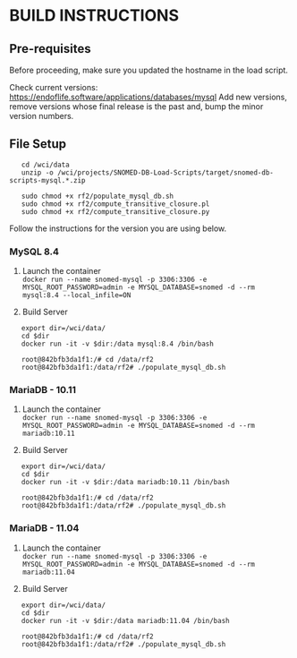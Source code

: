 # BUILD INSTRUCTIONS

## Pre-requisites

Before proceeding, make sure you updated the hostname in the load script.

Check current versions: https://endoflife.software/applications/databases/mysql
Add new versions, remove versions whose final release is the past and, bump the minor version numbers.

## File Setup

```
   cd /wci/data
   unzip -o /wci/projects/SNOMED-DB-Load-Scripts/target/snomed-db-scripts-mysql.*.zip

   sudo chmod +x rf2/populate_mysql_db.sh
   sudo chmod +x rf2/compute_transitive_closure.pl
   sudo chmod +x rf2/compute_transitive_closure.py

```

Follow the instructions for the version you are using below.

### MySQL 8.4

1. Launch the container </br>
   `docker run --name snomed-mysql -p 3306:3306 -e MYSQL_ROOT_PASSWORD=admin -e MYSQL_DATABASE=snomed -d --rm mysql:8.4 --local_infile=ON`

2. Build Server

```
   export dir=/wci/data/
   cd $dir
   docker run -it -v $dir:/data mysql:8.4 /bin/bash

   root@842bfb3da1f1:/# cd /data/rf2
   root@842bfb3da1f1:/data/rf2# ./populate_mysql_db.sh
```

### MariaDB - 10.11

1. Launch the container </br>
   `docker run --name snomed-mysql -p 3306:3306 -e MYSQL_ROOT_PASSWORD=admin -e MYSQL_DATABASE=snomed -d --rm mariadb:10.11`

2. Build Server

```
   export dir=/wci/data/
   cd $dir
   docker run -it -v $dir:/data mariadb:10.11 /bin/bash

   root@842bfb3da1f1:/# cd /data/rf2
   root@842bfb3da1f1:/data/rf2# ./populate_mysql_db.sh
```

### MariaDB - 11.04

1. Launch the container </br>
   `docker run --name snomed-mysql -p 3306:3306 -e MYSQL_ROOT_PASSWORD=admin -e MYSQL_DATABASE=snomed -d --rm mariadb:11.04`

2. Build Server

```
   export dir=/wci/data/
   cd $dir
   docker run -it -v $dir:/data mariadb:11.04 /bin/bash

   root@842bfb3da1f1:/# cd /data/rf2
   root@842bfb3da1f1:/data/rf2# ./populate_mysql_db.sh
```
